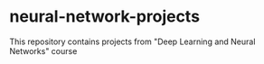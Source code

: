 # neural-network-projects
This repository contains projects from "Deep Learning and Neural Networks" course
